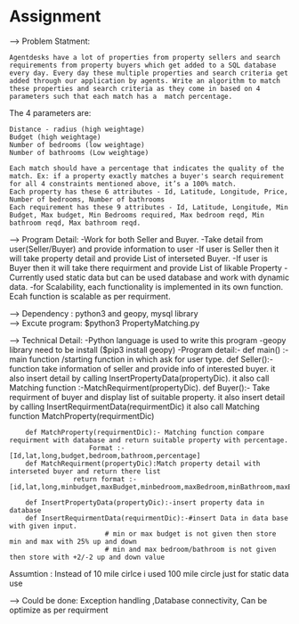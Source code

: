 # Assignment

--> Problem Statment:

	Agentdesks have a lot of properties from property sellers and search requirements from property buyers which get added to a SQL database every day. Every day these multiple properties and search criteria get added through our application by agents. Write an algorithm to match these properties and search criteria as they come in based on 4 parameters such that each match has a  match percentage.

The 4 parameters are:

    Distance - radius (high weightage)
    Budget (high weightage)
    Number of bedrooms (low weightage)
    Number of bathrooms (Low weightage)

    Each match should have a percentage that indicates the quality of the match. Ex: if a property exactly matches a buyer's search requirement for all 4 constraints mentioned above, it’s a 100% match.  
    Each property has these 6 attributes - Id, Latitude, Longitude, Price, Number of bedrooms, Number of bathrooms
    Each requirement has these 9 attributes - Id, Latitude, Longitude, Min Budget, Max budget, Min Bedrooms required, Max bedroom reqd, Min bathroom reqd, Max bathroom reqd.


--> Program Detail:
	-Work for both Seller and Buyer.
	-Take detail from user(Seller/Buyer) and provide information to user
	-If user is Seller then it will take property detail and provide List of interseted Buyer.
	-If user is Buyer then it will take there requirment and provide List of likable Property
	-Currently used static data but can be used database and work with dynamic data.
	-for Scalability, each functionality is implemented in its own function. Ecah function is scalable as per requirment.   

--> Dependency : python3 and geopy, mysql library 	
--> Excute program:
	$python3 PropertyMatching.py

--> Technical Detail:
	-Python language is used to write this program
	-geopy library need to be install ($pip3 install geopy)
	-Program detail:-
		def main() :- main function /starting function in which ask for user type.
		def Seller():- function take information of seller and provide info of interested buyer.
				it also insert detail by calling InsertPropertyData(propertyDic).
				it also call Matching function :-MatchRequirment(propertyDic).
		def Buyer():- Take requirment of buyer and display list of suitable property.
				it also insert detail by calling InsertRequirmentData(requirmentDic)
				it also call Matching function MatchProperty(requirmentDic)
		
		def MatchProperty(requirmentDic):- Matching function compare requirment with database and return suitable property with percentage.
						Format :- [Id,lat,long,budget,bedroom,bathroom,percentage]
		def MatchRequirment(propertyDic):Match property detail with interseted buyer and return there list
					return format :-[id,lat,long,minbudget,maxBudget,minbedroom,maxBedroom,minBathroom,maxBathroom,percentage]
		
		def InsertPropertyData(propertyDic):-insert property data in database
		def InsertRequirmentData(requirmentDic):-#insert Data in data base with given input.
							# min or max budget is not given then store min and max with 25% up and down
							# min and max bedroom/bathroom is not given then store with +2/-2 up and down value

		

Assumtion :
	Instead of 10 mile cirlce i used 100 mile circle just for static data use

--> Could be done: Exception handling ,Database connectivity, Can be optimize as per requirment
